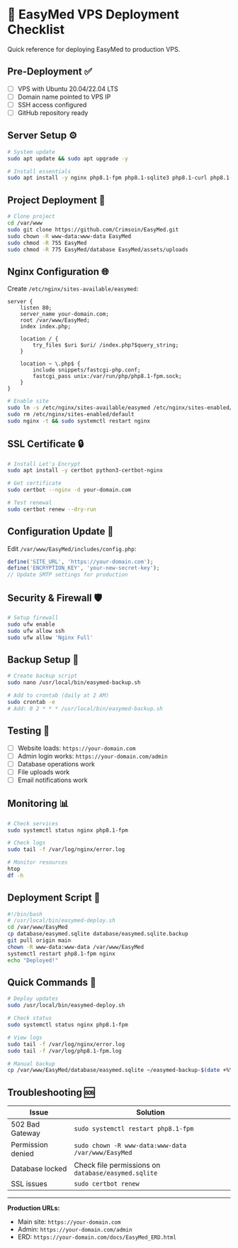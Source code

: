# 🚀 EasyMed VPS Deployment Checklist

Quick reference for deploying EasyMed to production VPS.

## Pre-Deployment ✅

- [ ] VPS with Ubuntu 20.04/22.04 LTS
- [ ] Domain name pointed to VPS IP
- [ ] SSH access configured
- [ ] GitHub repository ready

## Server Setup ⚙️

```bash
# System update
sudo apt update && sudo apt upgrade -y

# Install essentials
sudo apt install -y nginx php8.1-fpm php8.1-sqlite3 php8.1-curl php8.1-mbstring sqlite3 git
```

## Project Deployment 📁

```bash
# Clone project
cd /var/www
sudo git clone https://github.com/Crimsoin/EasyMed.git
sudo chown -R www-data:www-data EasyMed
sudo chmod -R 755 EasyMed
sudo chmod -R 775 EasyMed/database EasyMed/assets/uploads
```

## Nginx Configuration 🌐

Create `/etc/nginx/sites-available/easymed`:

```nginx
server {
    listen 80;
    server_name your-domain.com;
    root /var/www/EasyMed;
    index index.php;

    location / {
        try_files $uri $uri/ /index.php?$query_string;
    }

    location ~ \.php$ {
        include snippets/fastcgi-php.conf;
        fastcgi_pass unix:/var/run/php/php8.1-fpm.sock;
    }
}
```

```bash
# Enable site
sudo ln -s /etc/nginx/sites-available/easymed /etc/nginx/sites-enabled/
sudo rm /etc/nginx/sites-enabled/default
sudo nginx -t && sudo systemctl restart nginx
```

## SSL Certificate 🔒

```bash
# Install Let's Encrypt
sudo apt install -y certbot python3-certbot-nginx

# Get certificate
sudo certbot --nginx -d your-domain.com

# Test renewal
sudo certbot renew --dry-run
```

## Configuration Update 📝

Edit `/var/www/EasyMed/includes/config.php`:

```php
define('SITE_URL', 'https://your-domain.com');
define('ENCRYPTION_KEY', 'your-new-secret-key');
// Update SMTP settings for production
```

## Security & Firewall 🛡️

```bash
# Setup firewall
sudo ufw enable
sudo ufw allow ssh
sudo ufw allow 'Nginx Full'
```

## Backup Setup 💾

```bash
# Create backup script
sudo nano /usr/local/bin/easymed-backup.sh

# Add to crontab (daily at 2 AM)
sudo crontab -e
# Add: 0 2 * * * /usr/local/bin/easymed-backup.sh
```

## Testing 🧪

- [ ] Website loads: `https://your-domain.com`
- [ ] Admin login works: `https://your-domain.com/admin`
- [ ] Database operations work
- [ ] File uploads work
- [ ] Email notifications work

## Monitoring 📊

```bash
# Check services
sudo systemctl status nginx php8.1-fpm

# Check logs
sudo tail -f /var/log/nginx/error.log

# Monitor resources
htop
df -h
```

## Deployment Script 🔄

```bash
#!/bin/bash
# /usr/local/bin/easymed-deploy.sh
cd /var/www/EasyMed
cp database/easymed.sqlite database/easymed.sqlite.backup
git pull origin main
chown -R www-data:www-data /var/www/EasyMed
systemctl restart php8.1-fpm nginx
echo "Deployed!"
```

## Quick Commands 🔧

```bash
# Deploy updates
sudo /usr/local/bin/easymed-deploy.sh

# Check status
sudo systemctl status nginx php8.1-fpm

# View logs
sudo tail -f /var/log/nginx/error.log
sudo tail -f /var/log/php8.1-fpm.log

# Manual backup
cp /var/www/EasyMed/database/easymed.sqlite ~/easymed-backup-$(date +%Y%m%d).sqlite
```

## Troubleshooting 🆘

| Issue | Solution |
|-------|----------|
| 502 Bad Gateway | `sudo systemctl restart php8.1-fpm` |
| Permission denied | `sudo chown -R www-data:www-data /var/www/EasyMed` |
| Database locked | Check file permissions on `database/easymed.sqlite` |
| SSL issues | `sudo certbot renew` |

---

**Production URLs:**
- Main site: `https://your-domain.com`
- Admin: `https://your-domain.com/admin`
- ERD: `https://your-domain.com/docs/EasyMed_ERD.html`